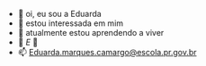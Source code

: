 - 👋  oi, eu sou a Eduarda 
- 👀 estou interessada em mim
- 🌱 atualmente estou aprendendo a viver
- 💞️  _E_  💞️
- 📫 Eduarda.marques.camargo@escola.pr.gov.br

<!---
DoardaMarques1/DoardaMarques1 is a ✨ special ✨ repository because its `README.md` (this file) appears on your GitHub profile.
You can click the Preview link to take a look at your changes.
--->
